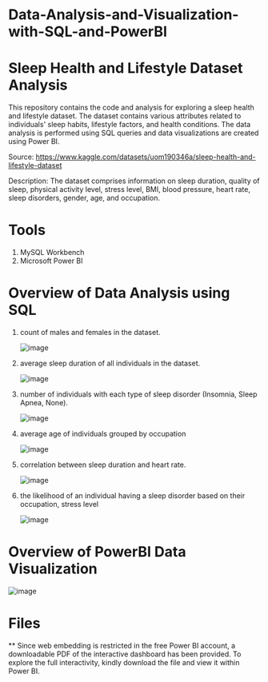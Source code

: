 # Data-Analysis-and-Visualization-with-SQL-and-PowerBI

#  Sleep Health and Lifestyle Dataset Analysis

This repository contains the code and analysis for exploring a sleep health and lifestyle dataset. The dataset contains various attributes related to individuals' sleep habits, lifestyle factors, and health conditions. The data analysis is performed using SQL queries and data visualizations are created using Power BI.


Source: https://www.kaggle.com/datasets/uom190346a/sleep-health-and-lifestyle-dataset

Description: The dataset comprises information on sleep duration, quality of sleep, physical activity level, stress level, BMI, blood pressure, heart rate, sleep disorders, gender, age, and occupation.


# Tools
1. MySQL Workbench
2. Microsoft Power BI


# Overview of Data Analysis using SQL

1. count of males and females in the dataset.
   
   ![image](https://github.com/ssarag/Data-Analysis-and-Visualization-with-SQL-and-PowerBI/assets/103538049/8cc3b8c3-b75b-4a05-9348-81fef4c0e824)

2. average sleep duration of all individuals in the dataset.

   ![image](https://github.com/ssarag/Data-Analysis-and-Visualization-with-SQL-and-PowerBI/assets/103538049/b74cffb5-e898-4899-9165-4abb6ec34288)


3. number of individuals with each type of sleep disorder (Insomnia, Sleep Apnea, None).

   ![image](https://github.com/ssarag/Data-Analysis-and-Visualization-with-SQL-and-PowerBI/assets/103538049/2722f97a-7790-40e3-8deb-fd4e9edf891a)


4. average age of individuals grouped by occupation

   ![image](https://github.com/ssarag/Data-Analysis-and-Visualization-with-SQL-and-PowerBI/assets/103538049/1f70591e-e3c3-462d-99ac-09311da7c8fe)



5. correlation between sleep duration and heart rate.

   
   ![image](https://github.com/ssarag/Data-Analysis-and-Visualization-with-SQL-and-PowerBI/assets/103538049/f34fa63a-84a3-41f9-9f75-53e309dcddbc)


7. the likelihood of an individual having a sleep disorder based on their occupation, stress level

   ![image](https://github.com/ssarag/Data-Analysis-and-Visualization-with-SQL-and-PowerBI/assets/103538049/43c8fb72-289a-4e73-8e9d-8d7ff11a1af5)

   



# Overview of PowerBI Data Visualization

![image](https://github.com/ssarag/Data-Analysis-and-Visualization-with-SQL-and-PowerBI/assets/103538049/dfaf54da-31da-4a19-a33d-84c408b613b9)


# Files
** Since web embedding is restricted in the free Power BI account, a downloadable PDF of the interactive dashboard has been provided. To explore the full interactivity, kindly download the file and view it within Power BI.


